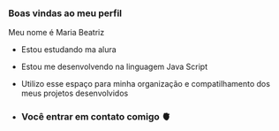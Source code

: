 ### Boas vindas ao meu perfil 

Meu nome é Maria Beatriz 

- Estou estudando ma alura 
- Estou me desenvolvendo na linguagem Java Script
- Utilizo esse espaço para minha organização e compatilhamento dos meus projetos desenvolvidos

- ### Você entrar em contato comigo 🫀
